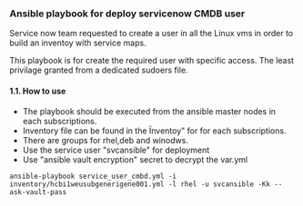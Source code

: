 ### Ansible playbook for deploy servicenow CMDB user

Service now team requested to create a user in all the Linux vms in order to build an inventoy with service maps.

This playbook is for create the required user with specific access. The least privilage granted from a dedicated sudoers file.

#### 1.1. How to use

- The playbook should be executed from the ansible master nodes in each subscriptions.
- Inventory file can be found in the Ïnventoy" for for each subscriptions.
- There are groups for rhel,deb and winodws.
- Use the service user "svcansible" for deployment
- Use "ansible vault encryption" secret to decrypt the var.yml

`ansible-playbook service_user_cmbd.yml -i inventory/hcbi1weusubgenerigene001.yml -l rhel -u svcansible -Kk --ask-vault-pass`
